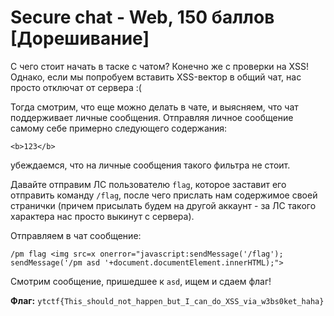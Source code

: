 # Secure chat - Web, 150 баллов [Дорешивание]
С чего стоит начать в таске с чатом? Конечно же с проверки на XSS! Однако, если мы попробуем вставить XSS-вектор в общий чат, нас просто отключат от сервера :(

Тогда смотрим, что еще можно делать в чате, и выясняем, что чат поддерживает личные сообщения. Отправляя личное сообщение самому себе примерно следующего содержания:
```
<b>123</b>
```
убеждаемся, что на личные сообщения такого фильтра не стоит. 

Давайте отправим ЛС пользователю `flag`, которое заставит его отправить команду `/flag`, после чего прислать нам содержимое своей странички (причем присылать будем на другой аккаунт - за ЛС такого характера нас просто выкинут с сервера). 

Отправляем в чат сообщение: 
```
/pm flag <img src=x onerror="javascript:sendMessage('/flag'); sendMessage('/pm asd '+document.documentElement.innerHTML);">
```

Смотрим сообщение, пришедшее к `asd`, ищем и сдаем флаг!

**Флаг:** `ytctf{This_should_not_happen_but_I_can_do_XSS_via_w3bs0ket_haha}`
